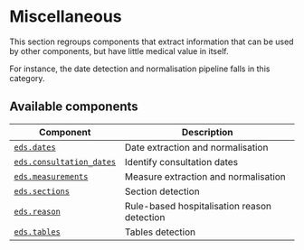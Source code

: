 # Miscellaneous

This section regroups components that extract information that can be used by other components, but have little medical value in itself.

For instance, the date detection and normalisation pipeline falls in this category.

## Available components

<!-- --8<-- [start:components] -->

| Component                                                      | Description                                 |
|----------------------------------------------------------------|---------------------------------------------|
| [`eds.dates`](/pipelines/misc/dates)                           | Date extraction and normalisation           |
| [`eds.consultation_dates`](/pipelines/misc/consultation-dates) | Identify consultation dates                 |
| [`eds.measurements`](/pipelines/misc/measurements)             | Measure extraction and normalisation        |
| [`eds.sections`](/pipelines/misc/sections)                     | Section detection                           |
| [`eds.reason`](/pipelines/misc/reason)                         | Rule-based hospitalisation reason detection |
| [`eds.tables`](/pipelines/misc/tables)                         | Tables detection                            |

<!-- --8<-- [end:components] -->
